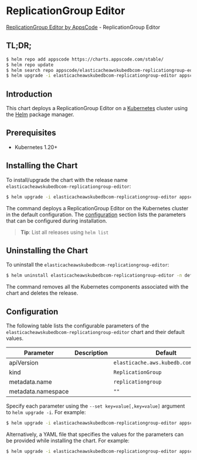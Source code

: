 # ReplicationGroup Editor

[ReplicationGroup Editor by AppsCode](https://appscode.com) - ReplicationGroup Editor

## TL;DR;

```bash
$ helm repo add appscode https://charts.appscode.com/stable/
$ helm repo update
$ helm search repo appscode/elasticacheawskubedbcom-replicationgroup-editor --version=v0.16.0
$ helm upgrade -i elasticacheawskubedbcom-replicationgroup-editor appscode/elasticacheawskubedbcom-replicationgroup-editor -n default --create-namespace --version=v0.16.0
```

## Introduction

This chart deploys a ReplicationGroup Editor on a [Kubernetes](http://kubernetes.io) cluster using the [Helm](https://helm.sh) package manager.

## Prerequisites

- Kubernetes 1.20+

## Installing the Chart

To install/upgrade the chart with the release name `elasticacheawskubedbcom-replicationgroup-editor`:

```bash
$ helm upgrade -i elasticacheawskubedbcom-replicationgroup-editor appscode/elasticacheawskubedbcom-replicationgroup-editor -n default --create-namespace --version=v0.16.0
```

The command deploys a ReplicationGroup Editor on the Kubernetes cluster in the default configuration. The [configuration](#configuration) section lists the parameters that can be configured during installation.

> **Tip**: List all releases using `helm list`

## Uninstalling the Chart

To uninstall the `elasticacheawskubedbcom-replicationgroup-editor`:

```bash
$ helm uninstall elasticacheawskubedbcom-replicationgroup-editor -n default
```

The command removes all the Kubernetes components associated with the chart and deletes the release.

## Configuration

The following table lists the configurable parameters of the `elasticacheawskubedbcom-replicationgroup-editor` chart and their default values.

|     Parameter      | Description |                     Default                      |
|--------------------|-------------|--------------------------------------------------|
| apiVersion         |             | <code>elasticache.aws.kubedb.com/v1alpha1</code> |
| kind               |             | <code>ReplicationGroup</code>                    |
| metadata.name      |             | <code>replicationgroup</code>                    |
| metadata.namespace |             | <code>""</code>                                  |


Specify each parameter using the `--set key=value[,key=value]` argument to `helm upgrade -i`. For example:

```bash
$ helm upgrade -i elasticacheawskubedbcom-replicationgroup-editor appscode/elasticacheawskubedbcom-replicationgroup-editor -n default --create-namespace --version=v0.16.0 --set apiVersion=elasticache.aws.kubedb.com/v1alpha1
```

Alternatively, a YAML file that specifies the values for the parameters can be provided while
installing the chart. For example:

```bash
$ helm upgrade -i elasticacheawskubedbcom-replicationgroup-editor appscode/elasticacheawskubedbcom-replicationgroup-editor -n default --create-namespace --version=v0.16.0 --values values.yaml
```
